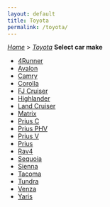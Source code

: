 ```yaml
---
layout: default
title: Toyota
permalink: /toyota/
---
```

[*Home*](/) > [*Toyota*](/toyota/)
**Select car make**
- [4Runner](/toyota/4runner/)
- [Avalon](/toyota/avalon/)
- [Camry](/toyota/camry/)
- [Corolla](/toyota/corolla/)
- [FJ Cruiser](/toyota/fj-cruiser/)
- [Highlander](/toyota/highlander/)
- [Land Cruiser](/toyota/land-cruiser/)
- [Matrix](/toyota/matrix/)
- [Prius C](/toyota/prius-c/)
- [Prius PHV](/toyota/prius-phv/)
- [Prius V](/toyota/prius-v/)
- [Prius](/toyota/prius/)
- [Rav4](/toyota/rav4/)
- [Sequoia](/toyota/sequoia/)
- [Sienna](/toyota/sienna/)
- [Tacoma](/toyota/tacoma/)
- [Tundra](/toyota/tundra/)
- [Venza](/toyota/venza/)
- [Yaris](/toyota/yaris/)
